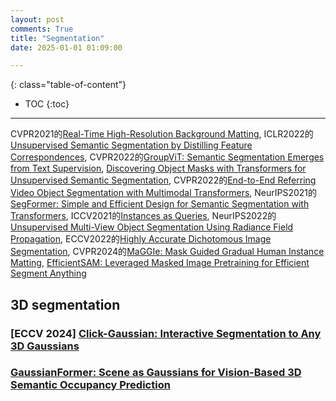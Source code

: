 ```yaml
---
layout: post
comments: True
title: "Segmentation"
date: 2025-01-01 01:09:00

---
```


<!--more-->

{: class="table-of-content"}
* TOC
{:toc}

---

CVPR2021的[Real-Time High-Resolution Background Matting](https://grail.cs.washington.edu/projects/background-matting-v2/#/), ICLR2022的[Unsupervised Semantic Segmentation by Distilling Feature Correspondences](https://mhamilton.net/stego.html), CVPR2022的[GroupViT: Semantic Segmentation Emerges from Text Supervision](https://github.com/NVlabs/GroupViT), [Discovering Object Masks with Transformers for Unsupervised Semantic Segmentation](https://github.com/wvangansbeke/MaskDistill), CVPR2022的[End-to-End Referring Video Object Segmentation with Multimodal Transformers](https://github.com/mttr2021/MTTR), NeurIPS2021的[SegFormer: Simple and Efficient Design for Semantic Segmentation with Transformers](https://github.com/NVlabs/SegFormer), ICCV2021的[Instances as Queries](https://github.com/hustvl/QueryInst), NeurIPS2022的[Unsupervised Multi-View Object Segmentation Using Radiance Field Propagation](https://xinhangliu.com/nerf_seg), ECCV2022的[Highly Accurate Dichotomous Image Segmentation](https://github.com/xuebinqin/DIS/tree/main), CVPR2024的[MaGGIe: Mask Guided Gradual Human Instance Matting](https://maggie-matt.github.io/), [EfficientSAM: Leveraged Masked Image Pretraining for Efficient Segment Anything](https://yformer.github.io/efficient-sam/)

## 3D segmentation

### \[**ECCV 2024**\] [Click-Gaussian: Interactive Segmentation to Any 3D Gaussians](https://seokhunchoi.github.io/Click-Gaussian/)

### [GaussianFormer: Scene as Gaussians for Vision-Based 3D Semantic Occupancy Prediction](https://wzzheng.net/GaussianFormer/)
